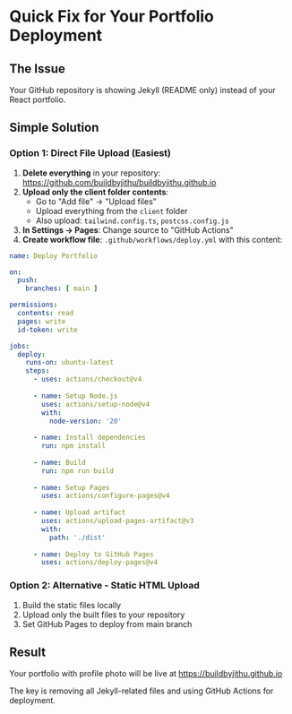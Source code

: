 # Quick Fix for Your Portfolio Deployment

## The Issue
Your GitHub repository is showing Jekyll (README only) instead of your React portfolio.

## Simple Solution

### Option 1: Direct File Upload (Easiest)
1. **Delete everything** in your repository: https://github.com/buildbyjithu/buildbyjithu.github.io
2. **Upload only the client folder contents**:
   - Go to "Add file" → "Upload files"
   - Upload everything from the `client` folder
   - Also upload: `tailwind.config.ts`, `postcss.config.js`
3. **In Settings → Pages**: Change source to "GitHub Actions"
4. **Create workflow file**: `.github/workflows/deploy.yml` with this content:

```yaml
name: Deploy Portfolio

on:
  push:
    branches: [ main ]

permissions:
  contents: read
  pages: write
  id-token: write

jobs:
  deploy:
    runs-on: ubuntu-latest
    steps:
      - uses: actions/checkout@v4
      
      - name: Setup Node.js
        uses: actions/setup-node@v4
        with:
          node-version: '20'
      
      - name: Install dependencies
        run: npm install
      
      - name: Build
        run: npm run build
      
      - name: Setup Pages
        uses: actions/configure-pages@v4
      
      - name: Upload artifact
        uses: actions/upload-pages-artifact@v3
        with:
          path: './dist'
      
      - name: Deploy to GitHub Pages
        uses: actions/deploy-pages@v4
```

### Option 2: Alternative - Static HTML Upload
1. Build the static files locally
2. Upload only the built files to your repository
3. Set GitHub Pages to deploy from main branch

## Result
Your portfolio with profile photo will be live at https://buildbyjithu.github.io

The key is removing all Jekyll-related files and using GitHub Actions for deployment.